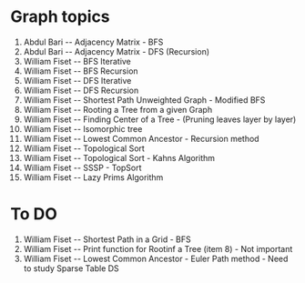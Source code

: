 # Graph topics 

 1. Abdul Bari       -- Adjacency Matrix - BFS
 2. Abdul Bari       -- Adjacency Matrix - DFS (Recursion)
 3. William Fiset    -- BFS Iterative
 4. William Fiset    -- BFS Recursion
 5. William Fiset    -- DFS Iterative
 6. William Fiset    -- DFS Recursion
 7. William Fiset    -- Shortest Path Unweighted Graph - Modified BFS
 8. William Fiset    -- Rooting a Tree from a given Graph 
 9. William Fiset    -- Finding Center of a Tree - (Pruning leaves layer by layer)
10. William Fiset    -- Isomorphic tree 
11. William Fiset    -- Lowest Common Ancestor - Recursion method
12. William Fiset    -- Topological Sort
13. William Fiset    -- Topological Sort - Kahns Algorithm
14. William Fiset    -- SSSP - TopSort
15. William Fiset    -- Lazy Prims Algorithm


# To DO 

1. William Fiset    -- Shortest Path in a Grid - BFS
2. William Fiset    -- Print function for Rootinf a Tree (item 8) - Not important
3. William Fiset    -- Lowest Common Ancestor - Euler Path method - Need to study Sparse Table DS
